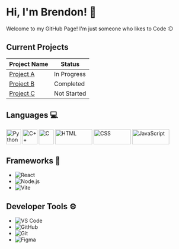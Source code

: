 # Hi, I'm Brendon! 👋

Welcome to my GitHub Page! I'm just someone who likes to Code :D

## Current Projects

| Project Name        | Status       |
|---------------------|--------------|
| [Project A](https://github.com/username/project-a) | In Progress  |
| [Project B](https://github.com/username/project-b) | Completed    |
| [Project C](https://github.com/username/project-c) | Not Started  |

## Languages 💻
<div>
  <img src="https://img.shields.io/badge/-Python-3776AB?logo=python&logoColor=white" alt="Python" height="40" />
  <img src="https://img.shields.io/badge/-C++-00599C?logo=cplusplus&logoColor=white" alt="C++" height="40" />
  <img src="https://img.shields.io/badge/-C-A8B9CC?logo=c&logoColor=black" alt="C" height="40" />
  <img src="https://img.shields.io/badge/-HTML-E34F26?logo=html5&logoColor=white" alt="HTML" width="100" height="40" />
  <img src="https://img.shields.io/badge/-CSS-1572B6?logo=css3&logoColor=white" alt="CSS" width="100" height="40" />
  <img src="https://img.shields.io/badge/-JavaScript-F7DF1E?logo=javascript&logoColor=black" alt="JavaScript" width="100" height="40" />
</div>

## Frameworks 🧠
- ![React](https://img.shields.io/badge/-React-61DAFB?logo=react&logoColor=black)
- ![Node.js](https://img.shields.io/badge/-Node.js-339933?logo=node.js&logoColor=white)
- ![Vite](https://img.shields.io/badge/-Vite-646CFF?logo=vite&logoColor=white)

## Developer Tools ⚙️
- ![VS Code](https://img.shields.io/badge/-VS%20Code-007ACC?logo=visual-studio-code&logoColor=white)
- ![GitHub](https://img.shields.io/badge/-GitHub-181717?logo=github&logoColor=white)
- ![Git](https://img.shields.io/badge/-Git-F05032?logo=git&logoColor=white)
- ![Figma](https://img.shields.io/badge/-Figma-F24E1E?logo=figma&logoColor=white)
